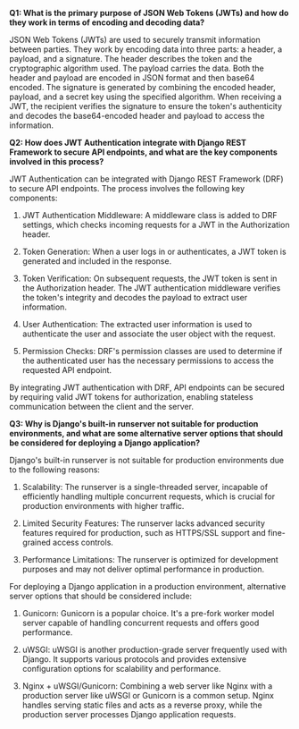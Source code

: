 **Q1: What is the primary purpose of JSON Web Tokens (JWTs) and how do they work in terms of encoding and decoding data?**

JSON Web Tokens (JWTs) are used to securely transmit information between parties. They work by encoding data into three parts: a header, a payload, and a signature. The header describes the token and the cryptographic algorithm used. The payload carries the data. Both the header and payload are encoded in JSON format and then base64 encoded. The signature is generated by combining the encoded header, payload, and a secret key using the specified algorithm. When receiving a JWT, the recipient verifies the signature to ensure the token's authenticity and decodes the base64-encoded header and payload to access the information.

**Q2: How does JWT Authentication integrate with Django REST Framework to secure API endpoints, and what are the key components involved in this process?**

JWT Authentication can be integrated with Django REST Framework (DRF) to secure API endpoints. The process involves the following key components:

1. JWT Authentication Middleware: A middleware class is added to DRF settings, which checks incoming requests for a JWT in the Authorization header.

2. Token Generation: When a user logs in or authenticates, a JWT token is generated and included in the response.

3. Token Verification: On subsequent requests, the JWT token is sent in the Authorization header. The JWT authentication middleware verifies the token's integrity and decodes the payload to extract user information.

4. User Authentication: The extracted user information is used to authenticate the user and associate the user object with the request.

5. Permission Checks: DRF's permission classes are used to determine if the authenticated user has the necessary permissions to access the requested API endpoint.

By integrating JWT authentication with DRF, API endpoints can be secured by requiring valid JWT tokens for authorization, enabling stateless communication between the client and the server.

**Q3: Why is Django's built-in runserver not suitable for production environments, and what are some alternative server options that should be considered for deploying a Django application?**

Django's built-in runserver is not suitable for production environments due to the following reasons:

1. Scalability: The runserver is a single-threaded server, incapable of efficiently handling multiple concurrent requests, which is crucial for production environments with higher traffic.

2. Limited Security Features: The runserver lacks advanced security features required for production, such as HTTPS/SSL support and fine-grained access controls.

3. Performance Limitations: The runserver is optimized for development purposes and may not deliver optimal performance in production.

For deploying a Django application in a production environment, alternative server options that should be considered include:

1. Gunicorn: Gunicorn is a popular choice. It's a pre-fork worker model server capable of handling concurrent requests and offers good performance.

2. uWSGI: uWSGI is another production-grade server frequently used with Django. It supports various protocols and provides extensive configuration options for scalability and performance.

3. Nginx + uWSGI/Gunicorn: Combining a web server like Nginx with a production server like uWSGI or Gunicorn is a common setup. Nginx handles serving static files and acts as a reverse proxy, while the production server processes Django application requests.
